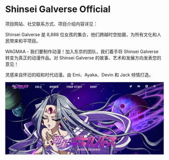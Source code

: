 # Shinsei Galverse Official

项目网站、社交联系方式、项目介绍内容详见：

Shinsei Galverse 是 8,888 位女孩的集合，他们跨越时空拍摄，为所有文化和人民带来和平项目。

WAGMAA - 我们要制作动漫！加入东京的团队，我们着手将 Shinsei Galverse 转变为真正的动漫作品。对 Shinsei Galverse 的故事、艺术和发展方向发表您的意见！

灵感来自怀旧的昭和时代动漫。由 Emi、Ayaka、Devin 和 Jack 倾情打造。

![nft](01.png)
